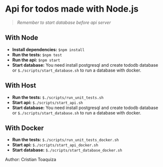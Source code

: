 # Api for todos made with Node.js

> *Remember to start database before api server*

## With Node

- **Install dependencies:** `$npm install`
- **Run the tests:** `$npm test`
- **Run the api:** `$npm start`
- **Start database:** You need install postgresql and create tododb database or `$./scripts/start_database.sh` to run a database with docker.

## With Host

- **Run the tests:** `$./scripts/run_unit_tests.sh`
- **Start api:** `$./scripts/start_api.sh`
- **Start database:** You need install postgresql and create tododb database or `$./scripts/start_database.sh` to run a database with docker.

## With Docker
- **Run the tests:** `$./scripts/run_unit_tests_docker.sh`
- **Start api:** `$./scripts/start_api_docker.sh`
- **Start database:** `$./scripts/start_database_docker.sh`

Author: Cristian Toaquiza